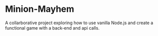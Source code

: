 # Minion-Mayhem
A collarborative project exploring how to use vanilla Node.js and create a functional game with a back-end and api calls.
